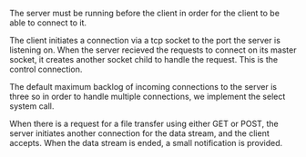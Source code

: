 
The server must be running before the client in order for the client to be able to connect to it. 

The client initiates a connection via a tcp socket to the port the server is listening on. When the server recieved the requests to connect on its master socket, it creates another socket child to handle the request. This is the control connection.

The default maximum backlog of incoming connections to the server is three so in order to handle multiple connections, we implement the select system call. 

When there is a request for a file transfer using either GET or POST, the server initiates another connection for the data stream, and the client accepts. When the data stream is ended, a small notification is provided.



 

